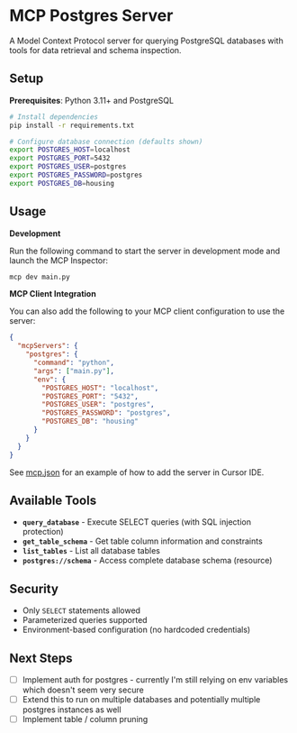 # MCP Postgres Server

A Model Context Protocol server for querying PostgreSQL databases with tools for data retrieval and schema inspection.

## Setup

**Prerequisites**: Python 3.11+ and PostgreSQL

```bash
# Install dependencies
pip install -r requirements.txt

# Configure database connection (defaults shown)
export POSTGRES_HOST=localhost
export POSTGRES_PORT=5432
export POSTGRES_USER=postgres
export POSTGRES_PASSWORD=postgres
export POSTGRES_DB=housing
```

## Usage

**Development**

Run the following command to start the server in development mode and launch the MCP Inspector:

```bash
mcp dev main.py
```

**MCP Client Integration**

You can also add the following to your MCP client configuration to use the server:

```json
{
  "mcpServers": {
    "postgres": {
      "command": "python",
      "args": ["main.py"],
      "env": {
        "POSTGRES_HOST": "localhost",
        "POSTGRES_PORT": "5432",
        "POSTGRES_USER": "postgres",
        "POSTGRES_PASSWORD": "postgres",
        "POSTGRES_DB": "housing"
      }
    }
  }
}
```

See [mcp.json](.cursor/mcp.json) for an example of how to add the server in Cursor IDE.

## Available Tools

- **`query_database`** - Execute SELECT queries (with SQL injection protection)
- **`get_table_schema`** - Get table column information and constraints  
- **`list_tables`** - List all database tables
- **`postgres://schema`** - Access complete database schema (resource)

## Security

- Only `SELECT` statements allowed
- Parameterized queries supported
- Environment-based configuration (no hardcoded credentials) 

## Next Steps

- [ ] Implement auth for postgres - currently I'm still relying on env variables which doesn't seem very secure
- [ ] Extend this to run on multiple databases and potentially multiple postgres instances as well
- [ ] Implement table / column pruning
